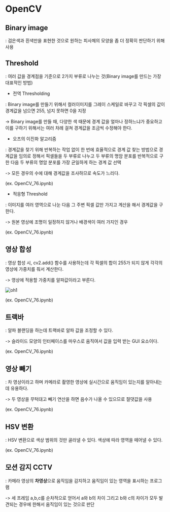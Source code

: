 # OpenCV

 ## Binary image
 
  : 검은색과 흰색만을 표현한 것으로 원하는 피사체의 모양을 좀 더 정확히 판단하기 위해 사용
 
 ## Threshold
 
  : 여러 값을 경계점을 기준으로 2가지 부류로 나누는 것(Binary image를 만드는 가장 대표적인 방법)
  
  * 전역 Thresholding
  
   : Binary image를 만들기 위해서 컬러이미지를 그레이 스케일로 바꾸고 각 픽셀의 값이 경계값을 넘으면 255, 넘지 못하면 0을 지정
   
   -> Binary image를 만들 때, 다양한 색 때문에 경계 값을 얼마나 정하느냐가 중요하고 이를 구하기 위해서는 여러 차례 걸쳐 경계값을 조금씩 수정해야 한다.
  
  * 오츠의 이진화 알고리즘
  
   : 경계값을 찾기 위해 반복하는 작업 없이 한 번에 효율적으로 경계 값 찾는 방법으로 경계값을 임의로 정해서 픽셀들을 두 부류로 나누고 두 부류의 명암 분포를 반복적으로 구한 다음 두 부류의 명암 분포를 가장 균일하게 하는 경계 값 선택
   
   -> 모든 경우의 수에 대해 경계값을 조사하므로 속도가 느리다.
   
   (ex. OpenCV_76.ipynb)
  
  * 적응형 Threshold
  
   : 이미지를 여러 영역으로 나눈 다음 그 주변 픽셀 값만 가지고 계산을 해서 경계값을 구한다.
   
   -> 원본 영상에 조명이 일정하지 않거나 배경색이 여러 가지인 경우
   
   (ex. OpenCV_76.ipynb)
   
 ## 영상 합성
 
  : 영상 합성 시, cv2.add() 함수를 사용하는데 각 픽셀의 합이 255가 되지 않게 각각의 영상에 가중치를 줘서 계산한다.
  
  -> 영상에 적용할 가중치를 알파값이라고 부른다.
  
  ![oh1](https://user-images.githubusercontent.com/59636424/115376469-b03b1700-a209-11eb-81cb-751cea454bbe.png)
  
  (ex. OpenCV_76.ipynb)
  
## 트랙바

 : 알파 블랜딩을 하는데 트랙바로 알파 값을 조정할 수 있다.
 
 -> 슬라이드 모양의 인터페이스를 마우스로 움직여서 값을 입력 받는 GUI 요소이다.
 
 (ex. OpenCV_76.ipynb)
 
## 영상 빼기

  : 차 영상이라고 하며 카메라로 촬영한 영상에 실시간으로 움직임이 있는지를 알아내는데 유용하다.
  
  -> 두 영상을 무턱대고 빼기 연산을 하면 음수가 나올 수 있으므로 절댓값을 사용
  
  (ex. OpenCV_76.ipynb)
  
## HSV 변환

  : HSV 변환으로 색상 범위의 것만 골라낼 수 있다. 색상에 따라 영역을 떼어낼 수 있다.
  
  (ex. OpenCV_76.ipynb)
  
## 모션 감지 CCTV

  : 카메라 영상의 **차영상**으로 움직임을 감지하고 움직임이 있는 영역을 표시하는 프로그램
  
  -> 세 프레임 a,b,c를 순차적으로 얻어서 a와 b의 차이 그리고 b와 c의 차이가 모두 발견되는 경우에 한해서 움직임이 있는 것으로 판단
 
  
   
   
  
